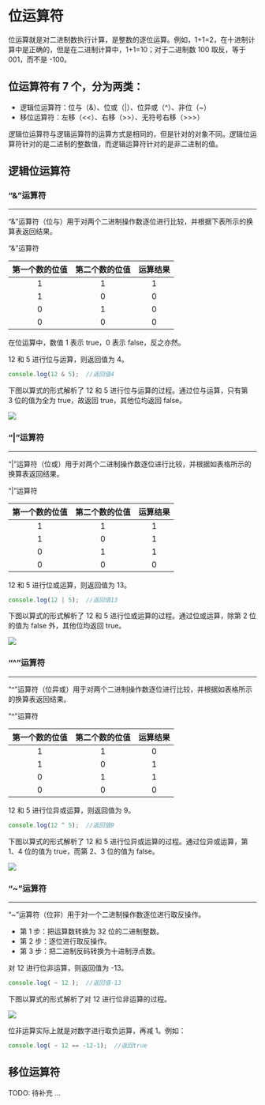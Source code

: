 # 位运算符

位运算就是对二进制数执行计算，是整数的逐位运算。例如，1+1=2，在十进制计算中是正确的，但是在二进制计算中，1+1=10；对于二进制数 100 取反，等于 001，而不是 -100。  
  
## 位运算符有 7 个，分为两类：

*   逻辑位运算符：位与（&）、位或（|）、位异或（^）、非位（~）
*   移位运算符：左移（<<）、右移（>>）、无符号右移（>>>）

  
逻辑位运算符与逻辑运算符的运算方式是相同的，但是针对的对象不同。逻辑位运算符针对的是二进制的整数值，而逻辑运算符针对的是非二进制的值。

## 逻辑位运算符

### “&”运算符
------

“&”运算符（位与）用于对两个二进制操作数逐位进行比较，并根据下表所示的换算表返回结果。  
  

“&”运算符

|第一个数的位值|第二个数的位值|运算结果|
|:---:|:---:|:---:|
|1|1|1|
|1|0|0|
|0|1|0|
|0|0|0|

  
在位运算中，数值 1 表示 true，0 表示 false，反之亦然。  
  
12 和 5 进行位与运算，则返回值为 4。

```js
console.log(12 & 5);  //返回值4
```

  
下图以算式的形式解析了 12 和 5 进行位与运算的过程。通过位与运算，只有第 3 位的值为全为 true，故返回 true，其他位均返回 false。  
  

![](http://c.biancheng.net/uploads/allimg/190827/6-1ZRG5503E94.gif)

### “|”运算符
------

“|”运算符（位或）用于对两个二进制操作数逐位进行比较，并根据如表格所示的换算表返回结果。  
  

“|”运算符

|第一个数的位值|第二个数的位值|运算结果|
|:---:|:---:|:---:|
|1|1|1|
|1|0|1|
|0|1|1|
|0|0|0|

  
12 和 5 进行位或运算，则返回值为 13。
```js
console.log(12 | 5);  //返回值13
```
  
下图以算式的形式解析了 12 和 5 进行位或运算的过程。通过位或运算，除第 2 位的值为 false 外，其他位均返回 true。  
  

![](http://c.biancheng.net/uploads/allimg/190827/6-1ZRG5594I36.gif)

### “^”运算符
------

“^”运算符（位异或）用于对两个二进制操作数逐位进行比较，并根据如表格所示的换算表返回结果。  
  

“^”运算符

|第一个数的位值|第二个数的位值|运算结果|
|:---:|:---:|:---:|
|1|1|0|
|1|0|1|
|0|1|1|
|0|0|0|

  
12 和 5 进行位异或运算，则返回值为 9。
```js
console.log(12 ^ 5);  //返回值9
```
  
下图以算式的形式解析了 12 和 5 进行位异或运算的过程。通过位异或运算，第 1、4 位的值为 true，而第 2、3 位的值为 false。  
  

![](http://c.biancheng.net/uploads/allimg/190827/6-1ZRG63913W0.gif)

### “~”运算符
------

“~”运算符（位非）用于对一个二进制操作数逐位进行取反操作。

*   第 1 步：把运算数转换为 32 位的二进制整数。
*   第 2 步：逐位进行取反操作。
*   第 3 步：把二进制反码转换为十进制浮点数。

  
对 12 进行位非运算，则返回值为 -13。

```js
console.log( ~ 12 );  //返回值-13
```
  
下图以算式的形式解析了对 12 进行位非运算的过程。  
  

![](http://c.biancheng.net/uploads/allimg/190827/6-1ZRG64625624.gif)

  
位非运算实际上就是对数字进行取负运算，再减 1。例如：
```js
console.log( ~ 12 == -12-1);  //返回true
```

## 移位运算符

TODO: 待补充 ...
